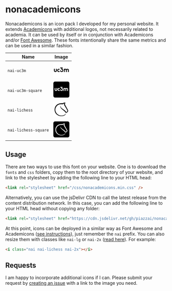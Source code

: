 # nonacademicons

Nonacademicons is an icon pack I developed for my personal website. It extends [Academicons](http://jpswalsh.github.io/academicons) with additional logos, not necessarily related to academia. It can be used by itself or in conjunction with Academicons and/or [Font Awesome](https://github.com/FortAwesome/Font-Awesome). These fonts intentionally share the same metrics and can be used in a similar fashion.

| Name                 | Image                                           |
| -------------------- | ----------------------------------------------- |
| `nai-uc3m`           | <img src="png/uc3m.png" width="50" />           |
| `nai-uc3m-square`    | <img src="png/uc3m-square.png" width="50" />    |
| `nai-lichess`        | <img src="png/lichess.png" width="50" />        |
| `nai-lichess-square` | <img src="png/lichess-square.png" width="50" /> |

## Usage

There are two ways to use this font on your website. One is to download the `fonts` and `css` folders, copy them to the root directory of your website, and link to the stylesheet by adding the following line to your HTML head:

```html
<link rel="stylesheet" href="/css/nonacademicons.min.css" />
```

Alternatively, you can use the jsDelivr CDN to call the latest release from the content distribution network. In this case, you can add the following line to your HTML head without copying any folder:

```html
<link rel="stylesheet" href="https://cdn.jsdelivr.net/gh/piazzai/nonacademicons@v1.0.0/css/nonacademicons.min.css" />
```

At this point, icons can be deployed in a similar way as Font Awesome and Academicons ([see instructions](https://fontawesome.com/how-to-use/on-the-web/referencing-icons/basic-use)), just remember the `nai` prefix. You can also resize them with classes like `nai-lg` or `nai-2x` ([read here](https://fontawesome.com/how-to-use/on-the-web/styling/sizing-icons)). For example:

```html
<i class="nai nai-lichess nai-2x"></i>
```

## Requests

I am happy to incorporate additional icons if I can. Please submit your request by [creating an issue](https://github.com/piazzai/nonacademicons/issues) with a link to the image you need.
